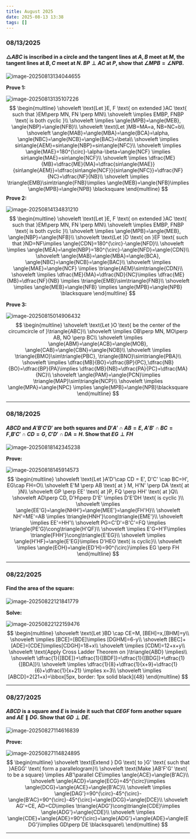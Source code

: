 ```yaml
---
title: August 2025
date: 2025-08-13 13:38
tags: []
---
```


### 08/13/2025

#### $\triangle{ABC}$ is inscribed in a circle and the tangent lines at $A,B$ meet at $M$, the tangent lines at $B,C$ meet at $N$. $BP\perp AC$ at $P$, show that $\angle{MPB}=\angle{NPB}$.

![image-20250813134044655](/assets/images/2025/image-20250730023724296.png)

**Prove 1:**

![image-20250813135107226](/assets/images/2025/image-20250730024501035.png)
$$
\begin{multline}
\shoveleft \text{Let }E, F \text{ on extended }AC \text{ such that }EM\perp MN, FN \perp MN\\
\shoveleft \implies EMBP, FNBP \text{ is both cyclic }\\
\shoveleft \implies \angle{MPB}=\angle{MEB}, \angle{NBP}=\angle{NFB}\\
\shoveleft \text{Let }MB=MA=a, NB=NC=b\\
\shoveleft \angle{MAB}=\angle{MBA}=\angle{BCA}=\alpha, \angle{NBC}=\angle{NCB}=\angle{BAC}=\beta\\
\shoveleft \implies sin\angle{AEM}=sin\angle{NBP}=sin\angle{NFC}\\
\shoveleft \implies \angle{MAE}=180^{\circ}-\alpha-\beta=\angle{NCF} \implies sin\angle{MAE}=sin\angle{NCF}\\
\shoveleft \implies \dfrac{ME}{MB}=\dfrac{ME}{MA}=\dfrac{sin\angle{MAE}}{sin\angle{AEM}}=\dfrac{sin\angle{NCF}}{sin\angle{NFC}}=\dfrac{NF}{NC}=\dfrac{NF}{NB}\\
\shoveleft \implies \triangle{EMB}\sim\triangle{FNB}\implies \angle{MEB}=\angle{NFB}\implies \angle{MPB}=\angle{NPB} \blacksquare
\end{multline}
$$
**Prove 2:**

![image-20250814134831210](/assets/images/2025/image-20250814134831210.png)
$$
\begin{multline}
\shoveleft \text{Let }E, F \text{ on extended }AC \text{ such that }EM\perp MN, FN \perp MN\\
\shoveleft \implies EMBP, FNBP \text{ is both cyclic }\\
\shoveleft \implies \angle{MPB}=\angle{MEB}, \angle{NBP}=\angle{NFB}\\
\shoveleft \text{Let }D \text{ on }EF \text{ such that }ND=NF\implies \angle{CDN}=180^{\circ}-\angle{NFD}\\
\shoveleft \implies \angle{MEA}=\angle{NBP}=180^{\circ}-\angle{NFD}=\angle{CDN}\\
\shoveleft \angle{MAB}=\angle{MBA}=\angle{BCA}, \angle{NBC}=\angle{NCB}=\angle{BAC}\\
\shoveleft \implies \angle{MAE}=\angle{NCF} \implies \triangle{AEM}\sim\triangle{CDN}\\
\shoveleft \implies \dfrac{ME}{MA}=\dfrac{ND}{NC}\implies \dfrac{ME}{MB}=\dfrac{NF}{NB} \implies \triangle{EMB}\sim\triangle{FNB}\\
\shoveleft \implies \angle{MEB}=\angle{NFB} \implies \angle{MPB}=\angle{NPB} \blacksquare
\end{multline}
$$

**Prove 3:**

![image-20250815014906432](/assets/images/2025/image-20250815014906432.png)
$$
\begin{multline}
\shoveleft \text{Let }O \text{ be the center of the circumcircle of }\triangle{ABC}\\
\shoveleft \implies OB\perp MN, MO\perp AB, NO \perp BC\\
\shoveleft \implies \angle{ABM}=\angle{ACB}=\angle{MOB}, \angle{CAB}=\angle{CBN}=\angle{NOB}\\
\shoveleft \implies \triangle{BMO}\sim\triangle{PBC}, \triangle{BNO}\sim\triangle{PBA}\\
\shoveleft \implies \dfrac{MB}{BO}=\dfrac{BP}{PC},\dfrac{NB}{BO}=\dfrac{BP}{PA}\implies \dfrac{MB}{NB}=\dfrac{PA}{PC}=\dfrac{MA}{NC}\\
\shoveleft \angle{PAM}=\angle{PCN}\implies \triangle{MAP}\sim\triangle{NCP}\\
\shoveleft \implies \angle{MPA}=\angle{NPC} \implies \angle{MPB}=\angle{NPB}\blacksquare
\end{multline}
$$

---

### 08/18/2025

#### $ABCD$ and $A'B'C'D'$ are both squares and $D'A' \cap AB = E$, $A'B'\cap BC=F$,$B'C' \cap CD = G$, $C'D' \cap DA = H$. Show that $EG\perp FH$

![image-20250818142345238](/assets/images/2025/image-20250818142345238.png)

**Prove:**

![image-20250818145914573](/assets/images/2025/image-20250818142203428.png)
$$
\begin{multline}
\shoveleft \text{Let }A'D'\cap CD = E', D'C' \cap BC=H', EG\cap FH=O\\
\shoveleft E'M \perp AB \text{ at } M, H'N' \perp DA \text{ at }N\\
\shoveleft GP \perp EE' \text{ at }P, FQ \perp HH' \text{ at }Q\\
\shoveleft AD\perp CD, D'H\perp D'E' \implies D'E'DH \text{ is cyclic }\\
\shoveleft \implies \angle{EE'G}=\angle{NHH'}=\angle{MEE'}=\angle{FH'H}\\
\shoveleft NH'=ME'=AB \implies \triangle{HNH'}\cong\triangle{EME'}\\
\shoveleft \implies EE'=HH'\\
\shoveleft PG=C'D'=B'C'=FQ \implies \triangle{PE'G}\cong\triangle{H'QF}\\
\shoveleft \implies E'G=H'F\implies \triangle{FHH'}\cong\triangle{E'EG}\\
\shoveleft \implies \angle{H'HF}=\angle{E'EG}\implies D'HEO \text{ is cyclic}\\
\shoveleft \implies \angle{EOH}=\angle{ED'H}=90^{\circ}\implies EG \perp FH
\end{multline}
$$

---

### 08/22/2025

#### Find the area of the square:

![image-20250822121841779](/assets/images/2025/image-20250822121750316.png)

**Solve:**

![image-20250822122159476](/assets/images/2025/image-20250822122159476.png)
$$
\begin{multline}
\shoveleft \text{Let }BD \cap CE=M, [BEH]=x,[BHM]=y\\
\shoveleft \implies [BCE]=[BDE]\implies [DGHM]=6-y\\
\shoveleft [BEC]+[ADE]=[CDE]\implies[CDGH]=18+x\\
\shoveleft \implies [CDM]=12+x+y\\
\shoveleft \text{Apply Cross Ladder Theorem on }\triangle{ABD} \implies\\
\shoveleft \dfrac{1}{[BDE]}+\dfrac{1}{[BDF]}=\dfrac{1}{[BDG]}+\dfrac{1}{[BDA]}\\
\shoveleft \implies \dfrac{1}{8}+\dfrac{1}{x+9}=\dfrac{1}{6}+\dfrac{1}{x+21} \implies x=3\\
\shoveleft \implies [ABCD]=2(21+x)=\bbox[5px, border: 1px solid black]{48}
\end{multline}
$$

---

### 08/27/2025

#### $ABCD$ is a square and $E$ is inside it such that $CEGF$ form another square and $AE \parallel DG$. Show that $GD\perp DE$.

![image-20250827114616839](/assets/images/2025/image-20250827114616839.png)

**Prove:**

![image-20250827114824895](/assets/images/2025/image-20250827114824895.png)
$$
\begin{multline}
\shoveleft \text{Extend } DG \text{ to }G' \text{ such that }AEGG' \text{ form a parallelogram}\\
\shoveleft \text{Make }AB'F'G' \text{ to be a square} \implies AB'\parallel CE\implies \angle{ACE}=\angle{B'AC}\\
\shoveleft \angle{ACD}=\angle{ECG}=45^{\circ}\implies \angle{DCG}=\angle{ACE}=\angle{B'AC}\\
\shoveleft \implies \angle{DAG'}=90^{\circ}-45^{\circ}-\angle{B'AC}=90^{\circ}-45^{\circ}=\angle{DCG}=\angle{DCE}\\
\shoveleft AG'=CE, AD=CD\implies \triangle{ADG'}\cong\triangle{CDE}\implies \angle{ADG'}=\angle{CDE}\\
\shoveleft \implies \angle{CDE}+\angle{ADE}=90^{\circ}=\angle{ADG'}+\angle{ADE}=\angle{EDG'}\implies GD\perp DE \blacksquare\\
\end{multline}
$$

---

